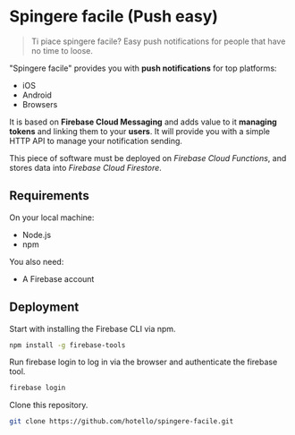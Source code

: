 # Spingere facile (Push easy)
> Ti piace spingere facile? Easy push notifications for people that have no time
to loose.

"Spingere facile" provides you with **push notifications** for top platforms:
- iOS
- Android
- Browsers

It is based on **Firebase Cloud Messaging** and adds value to it **managing tokens**
and linking them to your **users**. It will provide you with a simple HTTP API to
manage your notification sending.


This piece of software must be deployed on *Firebase Cloud Functions*, and stores
data into *Firebase Cloud Firestore*.

## Requirements
On your local machine:
- Node.js
- npm

You also need:
- A Firebase account

## Deployment
Start with installing the Firebase CLI via npm.
```sh
npm install -g firebase-tools
```

Run firebase login to log in via the browser and authenticate the firebase tool.
```sh
firebase login
```

Clone this repository.
```sh
git clone https://github.com/hotello/spingere-facile.git
```
